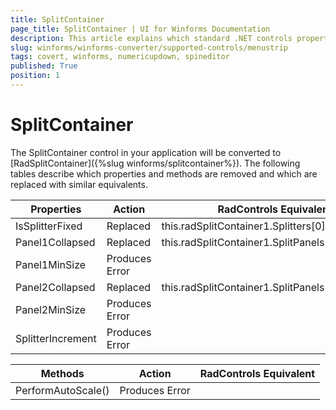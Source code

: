 ```yaml
---
title: SplitContainer
page_title: SplitContainer | UI for Winforms Documentation
description: This article explains which standard .NET controls properties are removed and which are replaced with similar equivalents. 
slug: winforms/winforms-converter/supported-controls/menustrip
tags: covert, winforms, numericupdown, spineditor
published: True
position: 1
---
```


# SplitContainer

The SplitContainer control in your application will be converted to [RadSplitContainer]({%slug winforms/splitcontainer%}). The following tables describe which properties and methods are removed and which are replaced with similar equivalents.

|Properties|Action|RadControls Equivalent|
|---|---|---|
|IsSplitterFixed |Replaced|this.radSplitContainer1.Splitters[0].Fixed |
|Panel1Collapsed|Replaced|this.radSplitContainer1.SplitPanels[0].Collapsed|
|Panel1MinSize |Produces Error||
|Panel2Collapsed|Replaced|this.radSplitContainer1.SplitPanels[1].Collapsed |
|Panel2MinSize |Produces Error||
|SplitterIncrement|Produces Error||

|Methods|Action|RadControls Equivalent|
|---|---|---|
|PerformAutoScale()|Produces Error||
